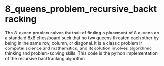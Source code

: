 # 8_queens_problem_recursive_backtracking
The 8-queen problem solves the task of finding a placement of 8 queens on a standard 8x8 chessboard such that no two queens threaten each other by being in the same row, column, or diagonal. It is a classic problem in computer science and mathematics, and its solution involves algorithmic thinking and problem-solving skills. This code is the python implementation of the recursive backtracking algorithm
